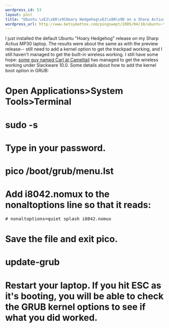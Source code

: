 ```yaml
--- 
wordpress_id: 53
layout: post
title: "Ubuntu \xE2\x80\x9CHoary Hedgehog\xE2\x80\x9D on a Sharp Actius MP30"
wordpress_url: http://www.betsymattox.com/pingswept/2005/04/10/ubuntu-%e2%80%9choary-hedgehog%e2%80%9d-on-a-sharp-actius-mp30/
---
```

I just installed the default Ubuntu "Hoary Hedgehog" release on my Sharp Actius MP30 laptop. The results were about the same as with the preview release-- still need to add a kernel option to get the trackpad working, and I still haven't managed to get the built-in wireless working.
I still have some hope: <a href="http://www.cameltail.com/projects/sharp/">some guy named Carl at Cameltail</a> has managed to get the wireless working under Slackware 10.0.
Some details about how to add the kernel boot option in GRUB:<br />
# Open Applications&gt;System Tools&gt;Terminal<br />
# sudo -s<br />
# Type in your password.<br />
# pico /boot/grub/menu.lst<br />
# Add i8042.nomux to the nonaltoptions line so that it reads:
<pre># nonaltoptions=quiet splash i8042.nomux</pre>
# Save the file and exit pico.<br />
# update-grub<br />
# Restart your laptop. If you hit ESC as it's booting, you will be able to check the GRUB kernel options to see if what you did worked.

